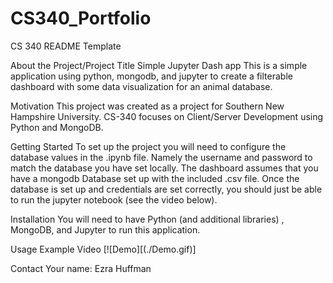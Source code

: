 # CS340_Portfolio
 
CS 340 README Template

About the Project/Project Title
Simple Jupyter Dash app
This is a simple application using python, mongodb, and jupyter to create a filterable dashboard with some data visualization for an animal database.

Motivation
This project was created as a project for Southern New Hampshire University. CS-340 focuses on Client/Server Development using Python and MongoDB.

Getting Started
To set up the project you will need to configure the database values in the .ipynb file. Namely the username and password to match the database you have set locally. The dashboard assumes that you have a mongodb Database set up with the included .csv file. Once the database is set up and credentials are set correctly, you should just be able to run the jupyter notebook (see the video below).

Installation
 You will need to have Python (and additional libraries) , MongoDB, and Jupyter to run this application.

Usage
Example Video
 [![Demo][(./Demo.gif)]


Contact
Your name: Ezra Huffman
